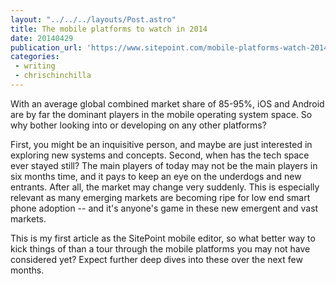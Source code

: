 ```yaml
---
layout: "../../../layouts/Post.astro"
title: The mobile platforms to watch in 2014
date: 20140429
publication_url: 'https://www.sitepoint.com/mobile-platforms-watch-2014/'
categories:
 - writing
 - chrischinchilla
---
```


With an average global combined market share of 85-95%, iOS and Android are by far the dominant players in the mobile operating system space. So why bother looking into or developing on any other platforms?

First, you might be an inquisitive person, and maybe are just interested in exploring new systems and concepts. Second, when has the tech space ever stayed still? The main players of today may not be the main players in six months time, and it pays to keep an eye on the underdogs and new entrants. After all, the market may change very suddenly. This is especially relevant as many emerging markets are becoming ripe for low end smart phone adoption -- and it's anyone's game in these new emergent and vast markets.

This is my first article as the SitePoint mobile editor, so what better way to kick things of than a tour through the mobile platforms you may not have considered yet? Expect further deep dives into these over the next few months.
